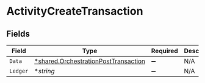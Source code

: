 # ActivityCreateTransaction


## Fields

| Field                                                                                              | Type                                                                                               | Required                                                                                           | Description                                                                                        |
| -------------------------------------------------------------------------------------------------- | -------------------------------------------------------------------------------------------------- | -------------------------------------------------------------------------------------------------- | -------------------------------------------------------------------------------------------------- |
| `Data`                                                                                             | [*shared.OrchestrationPostTransaction](../../../pkg/models/shared/orchestrationposttransaction.md) | :heavy_minus_sign:                                                                                 | N/A                                                                                                |
| `Ledger`                                                                                           | **string*                                                                                          | :heavy_minus_sign:                                                                                 | N/A                                                                                                |